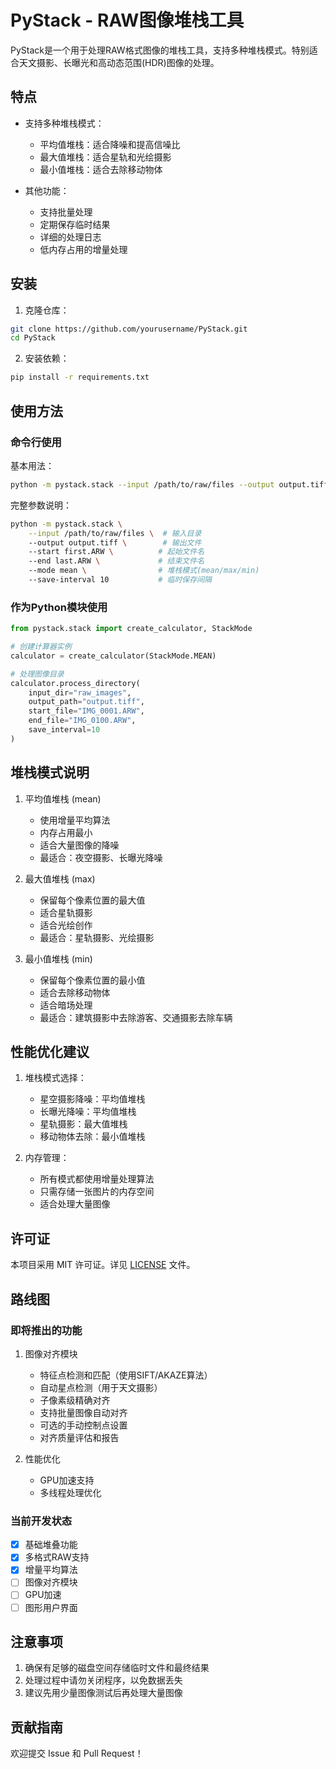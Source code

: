 # PyStack - RAW图像堆栈工具

PyStack是一个用于处理RAW格式图像的堆栈工具，支持多种堆栈模式。特别适合天文摄影、长曝光和高动态范围(HDR)图像的处理。

## 特点

- 支持多种堆栈模式：
  - 平均值堆栈：适合降噪和提高信噪比
  - 最大值堆栈：适合星轨和光绘摄影
  - 最小值堆栈：适合去除移动物体

- 其他功能：
  - 支持批量处理
  - 定期保存临时结果
  - 详细的处理日志
  - 低内存占用的增量处理

## 安装

1. 克隆仓库：
```bash
git clone https://github.com/yourusername/PyStack.git
cd PyStack
```

2. 安装依赖：
```bash
pip install -r requirements.txt
```

## 使用方法

### 命令行使用

基本用法：
```bash
python -m pystack.stack --input /path/to/raw/files --output output.tiff --start first.ARW --end last.ARW
```

完整参数说明：
```bash
python -m pystack.stack \
    --input /path/to/raw/files \  # 输入目录
    --output output.tiff \        # 输出文件
    --start first.ARW \          # 起始文件名
    --end last.ARW \             # 结束文件名
    --mode mean \                # 堆栈模式(mean/max/min)
    --save-interval 10           # 临时保存间隔
```

### 作为Python模块使用

```python
from pystack.stack import create_calculator, StackMode

# 创建计算器实例
calculator = create_calculator(StackMode.MEAN)

# 处理图像目录
calculator.process_directory(
    input_dir="raw_images",
    output_path="output.tiff",
    start_file="IMG_0001.ARW",
    end_file="IMG_0100.ARW",
    save_interval=10
)
```

## 堆栈模式说明

1. 平均值堆栈 (mean)
   - 使用增量平均算法
   - 内存占用最小
   - 适合大量图像的降噪
   - 最适合：夜空摄影、长曝光降噪

2. 最大值堆栈 (max)
   - 保留每个像素位置的最大值
   - 适合星轨摄影
   - 适合光绘创作
   - 最适合：星轨摄影、光绘摄影

3. 最小值堆栈 (min)
   - 保留每个像素位置的最小值
   - 适合去除移动物体
   - 适合暗场处理
   - 最适合：建筑摄影中去除游客、交通摄影去除车辆

## 性能优化建议

1. 堆栈模式选择：
   - 星空摄影降噪：平均值堆栈
   - 长曝光降噪：平均值堆栈
   - 星轨摄影：最大值堆栈
   - 移动物体去除：最小值堆栈

2. 内存管理：
   - 所有模式都使用增量处理算法
   - 只需存储一张图片的内存空间
   - 适合处理大量图像

## 许可证

本项目采用 MIT 许可证。详见 [LICENSE](LICENSE) 文件。

## 路线图

### 即将推出的功能

1. 图像对齐模块
   - 特征点检测和匹配（使用SIFT/AKAZE算法）
   - 自动星点检测（用于天文摄影）
   - 子像素级精确对齐
   - 支持批量图像自动对齐
   - 可选的手动控制点设置
   - 对齐质量评估和报告

2. 性能优化
   - GPU加速支持
   - 多线程处理优化

### 当前开发状态
- [x] 基础堆叠功能
- [x] 多格式RAW支持
- [x] 增量平均算法
- [ ] 图像对齐模块
- [ ] GPU加速
- [ ] 图形用户界面

## 注意事项

1. 确保有足够的磁盘空间存储临时文件和最终结果
2. 处理过程中请勿关闭程序，以免数据丢失
3. 建议先用少量图像测试后再处理大量图像

## 贡献指南

欢迎提交 Issue 和 Pull Request！ 